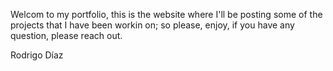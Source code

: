 Welcom to my portfolio, this is the website where I'll be posting some of the projects that I have been workin on; so please, enjoy, if you have any question, please reach out.

Rodrigo Díaz